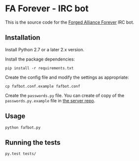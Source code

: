 # FA Forever - IRC bot

This is the source code for the [Forged Alliance Forever](http://www.faforever.com/) IRC bot.

## Installation

Install Python 2.7 or a later 2.x version.

Install the package dependencies:

    pip install -r requirements.txt

Create the config file and modify the settings as appropriate:

    cp fafbot.conf.example fafbot.conf

Create the `passwords.py` file. You can create of copy of the `passwords.py.example` file
in [the server repo](https://github.com/FAForever/server).

## Usage

    python fafbot.py

## Running the tests

    py.test tests/
